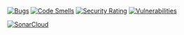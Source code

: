 [![Bugs](https://sonarcloud.io/api/project_badges/measure?project=Czykii_Ebiznes-Sonar2&metric=bugs)](https://sonarcloud.io/summary/new_code?id=Czykii_Ebiznes-Sonar2)
[![Code Smells](https://sonarcloud.io/api/project_badges/measure?project=Czykii_Ebiznes-Sonar2&metric=code_smells)](https://sonarcloud.io/summary/new_code?id=Czykii_Ebiznes-Sonar2)
[![Security Rating](https://sonarcloud.io/api/project_badges/measure?project=Czykii_Ebiznes-Sonar2&metric=security_rating)](https://sonarcloud.io/summary/new_code?id=Czykii_Ebiznes-Sonar2)
[![Vulnerabilities](https://sonarcloud.io/api/project_badges/measure?project=Czykii_Ebiznes-Sonar2&metric=vulnerabilities)](https://sonarcloud.io/summary/new_code?id=Czykii_Ebiznes-Sonar2)

[![SonarCloud](https://sonarcloud.io/images/project_badges/sonarcloud-white.svg)](https://sonarcloud.io/summary/new_code?id=Czykii_Ebiznes-Sonar2)
